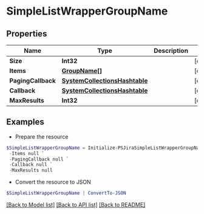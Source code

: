 # SimpleListWrapperGroupName
## Properties

Name | Type | Description | Notes
------------ | ------------- | ------------- | -------------
**Size** | **Int32** |  | [optional] 
**Items** | [**GroupName[]**](GroupName.md) |  | [optional] 
**PagingCallback** | [**SystemCollectionsHashtable**](.md) |  | [optional] 
**Callback** | [**SystemCollectionsHashtable**](.md) |  | [optional] 
**MaxResults** | **Int32** |  | [optional] 

## Examples

- Prepare the resource
```powershell
$SimpleListWrapperGroupName = Initialize-PSJiraSimpleListWrapperGroupName  -Size null `
 -Items null `
 -PagingCallback null `
 -Callback null `
 -MaxResults null
```

- Convert the resource to JSON
```powershell
$SimpleListWrapperGroupName | ConvertTo-JSON
```

[[Back to Model list]](../README.md#documentation-for-models) [[Back to API list]](../README.md#documentation-for-api-endpoints) [[Back to README]](../README.md)

